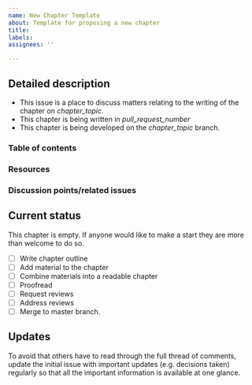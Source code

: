 ```yaml
---
name: New Chapter Template
about: Template for proposing a new chapter
title:
labels:
assignees: ''

---
```


## Detailed description
 * This issue is a place to discuss matters relating to the writing of the chapter on _chapter_topic_.
 * This chapter is being written in _pull_request_number_
 * This chapter is being developed on the _chapter_topic_ branch.

### Table of contents

### Resources

### Discussion points/related issues

## Current status
This chapter is empty. If anyone would like to make a start they are more than welcome to do so.

 - [ ] Write chapter outline
 - [ ] Add material to the chapter
 - [ ] Combine materials into a readable chapter
 - [ ] Proofread
 - [ ] Request reviews
 - [ ] Address reviews
 - [ ] Merge to master branch.

## Updates
To avoid that others have to read through the full thread of comments, update the initial issue with important updates (e.g. decisions taken) regularly so that all the important information is available at one glance.
